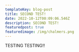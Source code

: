 ```yaml
---
templateKey: blog-post
title: SECOND TEST!
date: 2022-10-12T00:09:06.546Z
description: SECOND TEST!
featuredpost: true
featuredimage: /img/chalmers.png
---
```

TESTING TESTING!!